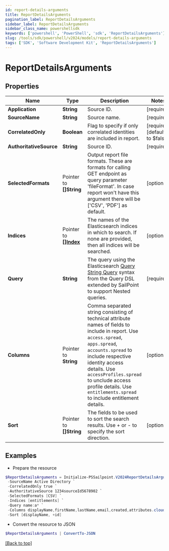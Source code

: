 ```yaml
---
id: report-details-arguments
title: ReportDetailsArguments
pagination_label: ReportDetailsArguments
sidebar_label: ReportDetailsArguments
sidebar_class_name: powershellsdk
keywords: ['powershell', 'PowerShell', 'sdk', 'ReportDetailsArguments'] 
slug: /tools/sdk/powershell/v2024/models/report-details-arguments
tags: ['SDK', 'Software Development Kit', 'ReportDetailsArguments']
---
```



# ReportDetailsArguments

## Properties

Name | Type | Description | Notes
------------ | ------------- | ------------- | -------------
**Application** |  **String** | Source ID. | [required]
**SourceName** |  **String** | Source name. | [required]
**CorrelatedOnly** |  **Boolean** | Flag to specify if only correlated identities are included in report. | [required][default to $false]
**AuthoritativeSource** |  **String** | Source ID. | [required]
**SelectedFormats** |  Pointer to **[]String** | Output report file formats. These are formats for calling GET endpoint as query parameter 'fileFormat'.  In case report won't have this argument there will be ['CSV', 'PDF'] as default. | [optional] 
**Indices** |  Pointer to [**[]Index**](index) | The names of the Elasticsearch indices in which to search. If none are provided, then all indices will be searched. | [optional] 
**Query** |  **String** | The query using the Elasticsearch [Query String Query](https://www.elastic.co/guide/en/elasticsearch/reference/5.2/query-dsl-query-string-query.html#query-string) syntax from the Query DSL extended by SailPoint to support Nested queries. | [required]
**Columns** |  Pointer to **String** | Comma separated string consisting of technical attribute names of fields to include in report.  Use `access.spread`, `apps.spread`, `accounts.spread` to include respective identity access details.  Use `accessProfiles.spread` to unclude access profile details.  Use `entitlements.spread` to include entitlement details.  | [optional] 
**Sort** |  Pointer to **[]String** | The fields to be used to sort the search results. Use + or - to specify the sort direction. | [optional] 

## Examples

- Prepare the resource
```powershell
$ReportDetailsArguments = Initialize-PSSailpoint.V2024ReportDetailsArguments  -Application 2c9180897eSourceIde781782f705b9 `
 -SourceName Active Directory `
 -CorrelatedOnly true `
 -AuthoritativeSource 1234sourceId5678902 `
 -SelectedFormats [CSV] `
 -Indices [entitlements] `
 -Query name:a* `
 -Columns displayName,firstName,lastName,email,created,attributes.cloudLifecycleState `
 -Sort [displayName, +id]
```

- Convert the resource to JSON
```powershell
$ReportDetailsArguments | ConvertTo-JSON
```


[[Back to top]](#) 


